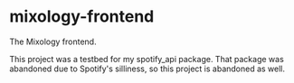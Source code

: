 # mixology-frontend

The Mixology frontend.

This project was a testbed for my spotify_api package. That package was abandoned due to Spotify's
silliness, so this project is abandoned as well.
